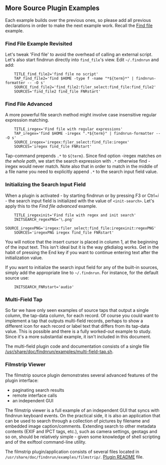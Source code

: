 ## More Source Plugin Examples

Each example builds over the previous ones, so please add all previous
declarations in order to make the next example work. Recall the
[Find file](plugin.md) example.

### Find File Example Revisited

Let's tweak 'Find file' to avoid the overhead of calling an external
script. Let's also start findnrun directly into `find_file`'s view.
Edit `~/.findnrun` and add:
```
    TITLE_find_file2='find file no script'
    TAP_find_file2='find $HOME -type f -name "*${term}*" | findnrun-formatter -- -O s'
    SOURCE_find_file2='find_file2:filer_select:find_file:find_file2'
    SOURCES='find_file2 find_file FNRstart'
```

### Find File Advanced

A more powerful file search method might involve case insensitive
regular expression matching.
```
    TITLE_iregex='Find file with regular expressions'
    TAP_iregex='find $HOME -iregex ".*${term}" | findnrun-formatter -- -O s'
    SOURCE_iregex='iregex:filer_select:find_file:iregex'
    SOURCES='iregex find_file FNRstart'
```

Tap-command prepends `.*` to `${term}`.  Since find option -iregex
matches _on the whole path_, we start the search expression with `.*`
otherwise find -iregex would never match. Note also that in order to
match in the middle of a file name you need to explicitly append `.*` to
the search input field value.

### Initializing the Search Input Field

When a plugin is activated - by starting findnrun or by pressing F3
or Ctrl+_i_ - the search input field is initialized with the value of
`<init-search>`. Let's apply this to the _Find file advanced_ example.
```
    TITLE_iregexinit='Find file with regex and init search'
    INITSEARCH_regexPNG='\.png'
    SOURCE_iregexPNG='iregex:filer_select:find_file:iregexinit:regexPNG'
    SOURCES='iregexPNG iregex find_file FNRstart'
```

You will notice that the insert cursor is placed in column 1, at
the beginning of the input text. This isn't ideal but it is the way
gtkdialog works. Get in the habit of pressing the End key if you want to
continue entering text after the initialization value.

If you want to initialize the search input field for any of the built-in
sources, simply add the appropriate line to `~/.findnrun`. For instance,
for the default source use:
```
    INITSEARCH_FNRstart='audio'
```

### Multi-Field Tap

So far we have only seen examples of source taps that output a single
column, the tap-data column, for each record. Of course you could want
to implement a tap that outputs multi-field records, perhaps to show
a different icon for each record or label text that differs from its
tap-data value. This is possible and there is a fully worked-out example
to study. Since it's a more substantial example, it isn't included in
this document.

The multi-field plugin code and documentation consists of a single file
[/usr/share/doc/findnrun/examples/multi-field-tap.sh](examples/multi-field-tap.sh).

### Filmstrip Viewer

The filmstrip source plugin demonstrates several advanced features of
the plugin interface:

  * paginating search results
  * remote interface calls
  * an independent GUI

The filmstrip viewer is a full example of an independent GUI that syncs
with findnrun keyboard events. On the practical side, it is also an
application that can be used to search through a collection of pictures
by filename and embedded image caption/comments.  Extending search to
other metadata contents (EXIF and IPCT tags, etc.), such as camera
settings, geotags and so on, should be relatively simple - given some
knowledge of shell scripting and of the exiftool command-line utility.

The filmstrip plugin/application consists of several files located in
`/usr/share/doc/findnrun/examples/filmstrip/`.
[Plugin README](examples/filmstrip/README.md) file.

